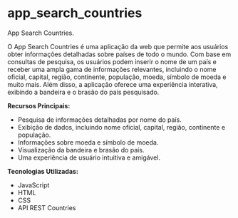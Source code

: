 # app_search_countries
App Search Countries.

O App Search Countries  é uma aplicação da web que permite aos usuários obter informações detalhadas sobre países de todo o mundo.
Com base em consultas de pesquisa, os usuários podem inserir o nome de um país e receber uma ampla gama de informações relevantes, 
incluindo o nome oficial, capital, região, continente, população, moeda, símbolo de moeda e muito mais. Além disso, a aplicação oferece 
uma experiência interativa, exibindo a bandeira e o brasão do país pesquisado. 


**Recursos Principais:**

- Pesquisa de informações detalhadas por nome do país.
- Exibição de dados, incluindo nome oficial, capital, região, continente e população.
- Informações sobre moeda e símbolo de moeda.
- Visualização da bandeira e brasão do país.
- Uma experiência de usuário intuitiva e amigável.

**Tecnologias Utilizadas:**

- JavaScript
- HTML
- CSS
- API REST Countries
